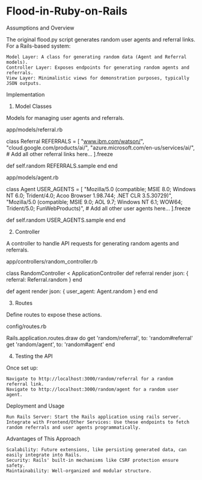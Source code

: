 # Flood-in-Ruby-on-Rails
Assumptions and Overview

The original flood.py script generates random user agents and referral links. For a Rails-based system:

    Model Layer: A class for generating random data (Agent and Referral models).
    Controller Layer: Exposes endpoints for generating random agents and referrals.
    View Layer: Minimalistic views for demonstration purposes, typically JSON outputs.

Implementation
1. Model Classes

Models for managing user agents and referrals.

app/models/referral.rb

class Referral
  REFERRALS = [
    "www.ibm.com/watson/",
    "cloud.google.com/products/ai/",
    "azure.microsoft.com/en-us/services/ai/",
    # Add all other referral links here...
  ].freeze

  def self.random
    REFERRALS.sample
  end
end

app/models/agent.rb

class Agent
  USER_AGENTS = [
    "Mozilla/5.0 (compatible; MSIE 8.0; Windows NT 6.0; Trident/4.0; Acoo Browser 1.98.744; .NET CLR 3.5.30729)",
    "Mozilla/5.0 (compatible; MSIE 9.0; AOL 9.7; Windows NT 6.1; WOW64; Trident/5.0; FunWebProducts)",
    # Add all other user agents here...
  ].freeze

  def self.random
    USER_AGENTS.sample
  end
end

2. Controller

A controller to handle API requests for generating random agents and referrals.

app/controllers/random_controller.rb

class RandomController < ApplicationController
  def referral
    render json: { referral: Referral.random }
  end

  def agent
    render json: { user_agent: Agent.random }
  end
end

3. Routes

Define routes to expose these actions.

config/routes.rb

Rails.application.routes.draw do
  get 'random/referral', to: 'random#referral'
  get 'random/agent', to: 'random#agent'
end

4. Testing the API

Once set up:

    Navigate to http://localhost:3000/random/referral for a random referral link.
    Navigate to http://localhost:3000/random/agent for a random user agent.

Deployment and Usage

    Run Rails Server: Start the Rails application using rails server.
    Integrate with Frontend/Other Services: Use these endpoints to fetch random referrals and user agents programmatically.

Advantages of This Approach

    Scalability: Future extensions, like persisting generated data, can easily integrate into Rails.
    Security: Rails' built-in mechanisms like CSRF protection ensure safety.
    Maintainability: Well-organized and modular structure.
